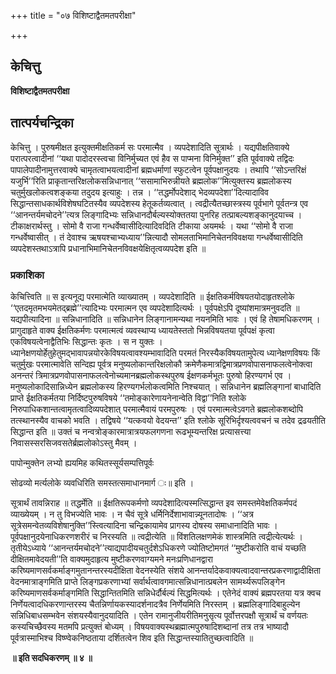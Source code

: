 +++
title = "०७ विशिष्टाद्वैतमतपरीक्षा"

+++


## केचित्तु

**विशिष्टाद्वैतमतपरीक्षा**

## **तात्पर्यचन्द्रिका**

केचित्तु । पुरुषमीक्षत इत्युक्तमीक्षतिकर्म सः परमात्मैव । व्यपदेशादिति सूत्रार्थः । यद्यपीक्षतिवाक्ये परात्परत्वादीनां ‘‘यथा पादोदरस्त्वचा विनिर्मुच्यत एवं हैव स पाप्मना विनिर्मुक्त’’ इति पूर्ववाक्ये तद्विदः पापालेपादीनामुत्तरवाक्ये चामृतत्वाभयत्वादीनां ब्रह्मधर्माणां स्फुटत्वेन पूर्वपक्षानुदयः । तथापि ‘‘सोऽन्तरिक्षं यजुर्भि’’रिति प्राकृतान्तरिक्षलोकसन्निधानात् ‘‘ससामाभिरुन्नीयते ब्रह्मलोक’’मित्युक्तस्य ब्रह्मलोकस्य चतुर्मुखलोकत्वशङ्कया तदुदय इत्याहुः । तन्न । ‘‘तद्धर्मोपदेशाद् भेदव्यपदेशा’’दित्यादाविव सिद्धान्तसाधकार्थविशेषघटितस्यैव व्यपदेशस्य हेतूकर्तव्यत्वात् । त्वद्रीत्यैतच्छास्त्रस्य पूर्वभागे पूर्वतन्त्र एव ‘‘आनन्तर्यमचोदने’’त्यत्र लिङ्गादिभ्यः सन्निधानदौर्बल्यस्योक्ततया पुनरिह तत्प्राबल्यशङ्कानुदयाच्च । टीकाक्षरार्थस्तु । सोमो वै राजा गन्धर्वेष्वासीदित्यादिवदिति टीकाया अयमर्थः । यथा ‘‘सोमो वै राजा गन्धर्वेष्वासीत् । तं देवाश्च ऋषयश्चाभ्यध्याय’’न्नित्यादौ सोमलताभिमानिचेतनविवक्षया गन्धर्वेष्वासीदिति व्यपदेशस्तथाऽत्रापि प्रधानाभिमानिचेतनविवक्षयेक्षितृत्वव्यपदेश इति ॥

### **प्रकाशिका**

केचित्त्विति ॥ स इत्यनूद्य परमात्मेति व्याख्यातम् । व्यपदेशादिति ॥ ईक्षतिकर्मविषयतयोदाहृतश्लोके ‘‘एतदमृतमभयमेतद्ब्रह्मे’’त्यादिभ्यः परमात्मन एव व्यपदेशादित्यर्थः । पूर्वपक्षेऽपि दूष्यांशमात्रमनुवदति ॥ यद्यपीत्यादिना ॥ सन्निधानादिति ॥ सन्निधानेन लिङ्गानामन्यथा नयनमिति भावः । एवं हि तेषामधिकरणम् । प्रागुदाहृते वाक्य ईक्षतिकर्मणः परमात्मत्वं व्यवस्थाप्य ध्यायतेस्ततो भिन्नविषयतया पूर्वपक्षं कृत्वा एकविषयत्वेनाद्वैतिभिः सिद्धान्तः कृतः । स न युक्तः । ध्यानेक्षणयोर्हेतुहेतुमद्भावापन्नयोरकेविषयत्वावश्यम्भावादिति परमतं निरस्यैकविषयतामुपेत्य ध्यानेक्षणविषयः किं चतुर्मुखः परमात्मावेति सन्दिह्य पूर्वत्र मनुष्यलोकान्तरिक्षलोकौ क्रमेणैकमात्रद्विमात्रप्रणवोपासनाफलत्वेनोक्त्वा अनन्तरं त्रिमात्रप्रणवोपासनाफलत्वेनोच्यमानब्रह्मलोकस्थपुरुष ईक्षणकर्मभूतः पुरुषो हिरण्यगर्भ एव । मनुष्यलोकादिसान्निध्येन ब्रह्मलोकस्य हिरण्यगर्भलोकत्वमिति निश्चयात् । सन्निधानेन ब्रह्मलिङ्गानां बाधादिति प्राप्ते ईक्षतिकर्मतया निर्दिष्टपुरुषविषये ‘‘तमोङ्कारेणायनेनान्वेति विद्वा’’निति श्लोके निरुपाधिकशान्तत्वामृतत्वादिव्यपदेशात् परमात्मैवायं परमपुरुषः । एवं परमात्मत्वेऽवगते ब्रह्मलोकशब्दोपि तत्स्थानस्यैव वाचको भवति । तद्विषये ‘‘यत्कवयो वेदयन्त’’ इति श्लोके सूरिभिर्दृश्यत्ववचनं च तदेव द्रढयतीति सिद्धान्त इति ॥ उक्तं च नन्वत्रोङ्कारमात्रात्रयफलगणना रूढभूम्यन्तरिक्ष प्रत्यासत्त्या निवासस्सरसिजवसतेर्ब्रह्मलोकोऽस्तु मैवम् ।

पापोन्मुक्तेन लभ्यो ह्ययमिह कथितस्सूर्यसम्पत्तिपूर्वः

सोढव्यो मर्त्यलोके व्यवधिरिति समस्तत्समाधानमार्ग ः॥ इति ।

सूत्रार्थं तावन्निराह ॥ तद्धर्मेति ॥ ईक्षतिरूपकर्मणो व्यपदेशादित्यस्मत्सिद्धान्त इव समस्तमेवेक्षतिकर्मपदं व्याख्येयम् । न तु विभज्येति भावः । न चैवं सूत्रे धर्मिनिर्देशाभावान्न्यूनतादोषः । ‘‘अत्र सूत्रेसमन्वेतव्यविशेषानुक्ति’’स्त्वित्यादिना चन्द्रिकायामेव प्रागस्य दोषस्य समाधानादिति भावः । पूर्वपक्षानुदयेनाधिकरणशरीरं च निरस्यति ॥ त्वद्रीत्येति ॥ विंशतिलक्षणमेकं शास्त्रमिति त्वद्रीत्येत्यर्थः । तृतीयेऽध्याये ‘‘आनन्तर्यमचोदने’’त्याद्यपादीयचतुर्दशेऽधिकरणे ज्योतिष्टोमगतं ‘‘मुष्टीकरोति वाचं यच्छति दीक्षितमावेदयती’’ति वाक्यमुदाहृत्य मुष्टीकरणवाग्यमने मनःप्रणिधानद्वारा करिष्यमाणसर्वकर्माङ्गमुतानन्तरस्यदीक्षिता वेदनस्येति संशये आनन्तर्यादेकवाक्यत्वादवान्तरप्रकरणाद्वादीक्षिता वेदनमात्राङ्गमिति प्राप्ते लिङ्गप्रकरणाभ्यां सर्वार्थत्वावगमात्सन्निधानात्प्रबलेन सामर्थ्यरूपलिङ्गेन करिष्यमाणसर्वकर्माङ्गमिति सिद्धान्तितमिति सन्निधेर्दौर्बल्यं सिद्धमित्यर्थः । एतेनेदं वाक्यं ब्रह्मपरतया यत्र क्वच निर्णेयत्वादधिकरणान्तरस्य चैतन्निर्णायकस्यादर्शनादत्रैव निर्णेयमिति निरस्तम् । ब्रह्मलिङ्गादिबाहुल्येन सन्निधिबाधसम्भवेन संशयस्यैवानुदयादिति । एतेन रामानुजीयरीतिमनुसृत्य पूर्वोत्तरपक्षौ सूत्रार्थं च वर्णयतः कस्यचिच्छैवस्य मतमपि प्रत्युक्तं बोध्यम् । विषयवाक्यस्थब्रह्मात्मपुरुषादिशब्दानां तत्र तत्र भाष्यादौ पूर्वत्रास्माभिश्च विष्ण्वेकनिष्ठताया दर्शितत्वेन शिव इति सिद्धान्तस्यातितुच्छत्वादिति ॥

**॥ इति सदधिकरणम् ॥ ४ ॥**

